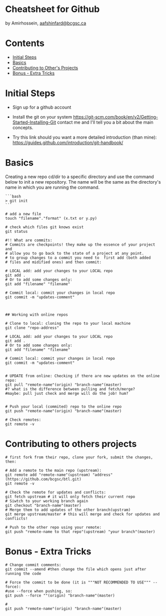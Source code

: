 Cheatsheet for Github
=====================
by Amirhossein, aafshinfard@bcgsc.ca

Contents
========

* [Initial Steps](#initial-steps)
* [Basics](#basics)
* [Contributing to Other's Projects](#contributing-to-others-projects)
* [Bonus - Extra Tricks](#bonus---extra-tricks)


Initial Steps
==============
* Sign up for a github account
* Install the git on your system
	https://git-scm.com/book/en/v2/Getting-Started-Installing-Git
 	contact me and I'll tell you a bit about the main concepts.
	
* Try this link should you want a more detailed introduction (than mine):
	https://guides.github.com/introduction/git-handbook/


Basics
======

Creating a new repo
	cd/dir to a specific directory and use the command below to init a new repository. The name will be the same as the directory's name in which you are running the command.
	
	```bash
	> git init
	```

	# add a new file
	touch "filename"."format" (x.txt or y.py)
	
	# check which files git knows exist
	git status

	#!! What are commits:
	# Commits are checkpoints! they make up the essence of your project and
	# allow you to go back to the state of a project at any point.
	# to group changes to a commit you need to  first add (both added
	# files and midified ones) and then commit:
	
	# LOCAL add: add your changes to your LOCAL repo
	git add .
	# Or to add some changes only:
	git add "filename" "filename"

	# Commit local: commit your changes in local repo
	git commit -m "updates-comment"



	## Working with online repos

	# Clone to local: cloning the repo to your local machine
	git clone "repo-address"
	
	# LOCAL add: add your changes to your LOCAL repo
	git add .
	# Or to add some changes only:
	git add "filename" "filename"

	# Commit local: commit your changes in local repo
	git commit -m "updates-comment"


	# UPDATE from online: Checking if there are new updates on the online repo:
	git pull "remote-name"(origin) "branch-name"(master)
	#? what is the difference between pulling and fetch/merge?
	#maybe: pull just check and merge will do the job! hum? 
	
	
	# Push your local (commited) repo to the online repo
	git push "remote-name"(origin) "branch-name"(master)

	# Check remotes:
	git remote -v
	

Contributing to others projects
================================
	# first fork from their repo, clone your fork, submit the changes, then:

	# Add a remote to the main repo (upstream):
	git remote add "remote-name"(upstream) "address"(https://github.com/bcgsc/btl.git)
	git remote -v	
	
	# Check the remote for updates and conflicts:
	git fetch upstream # it will only fetch their current repo
	# Siwtch to your working branch again
	git checkout "branch-name"(master)
	# Merge them to add updates of the other branch(upstram)
	git merge upstream/master # this will merge and check for updates and conflicts!
	
	# Push to the other repo using your remote:
	git push "remote-name to that repo"(upstream) "your branch"(master)


Bonus - Extra Tricks
======================

	# Change commit comments:
	git commit --amend #then change the file which opens just after running the code

	# Force the commit to be done (it is """NOT RECOMMENDED TO USE""" --force):
	#use --force when pushing, so:
	git push --force ""(origin) "branch-name"(master)
	
	# 
	git push "remote-name"(origin) "branch-name"(master)
